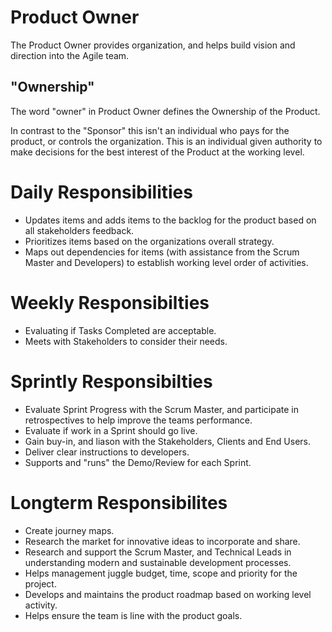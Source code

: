 # Product Owner

The Product Owner provides organization, and helps build vision and direction into the Agile team.

## "Ownership"

The word "owner" in Product Owner defines the Ownership of the Product.

In contrast to the "Sponsor" this isn't an individual who pays for the product, or controls the organization. This is an individual given authority to make decisions for the best interest of the Product at the working level.

# Daily Responsibilities

* Updates items and adds items to the backlog for the product based on all stakeholders feedback.
* Prioritizes items based on the organizations overall strategy.
* Maps out dependencies for items (with assistance from the Scrum Master and Developers) to establish working level order of activities.

# Weekly Responsibilties

* Evaluating if Tasks Completed are acceptable. 
* Meets with Stakeholders to consider their needs.

# Sprintly Responsibilties

* Evaluate Sprint Progress with the Scrum Master, and participate in retrospectives to help improve the teams performance.
* Evaluate if work in a Sprint should go live.
* Gain buy-in, and liason with the Stakeholders, Clients and End Users.
* Deliver clear instructions to developers.
* Supports and "runs" the Demo/Review for each Sprint.

# Longterm Responsibilites

* Create journey maps.
* Research the market for innovative ideas to incorporate and share.
* Research and support the Scrum Master, and Technical Leads in understanding modern and sustainable development processes.
* Helps management juggle budget, time, scope and priority for the project.
* Develops and maintains the product roadmap based on working level activity.
* Helps ensure the team is line with the product goals.
